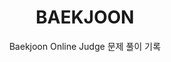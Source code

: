<h1 align="center">BAEKJOON</h1>
<p align="center"><a https://www.acmicpc.net>Baekjoon Online Judge</a> 문제 풀이 기록</p>

